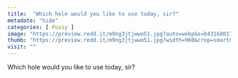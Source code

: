 ```yaml
---
title:  "Which hole would you like to use today, sir?"
metadate: "hide"
categories: [ Pussy ]
image: "https://preview.redd.it/m9ng3jtjwwo51.jpg?auto=webp&s=b43168017b5b96ca4671a77ab216285948bb4120"
thumb: "https://preview.redd.it/m9ng3jtjwwo51.jpg?width=960&crop=smart&auto=webp&s=163c752d8807490704bd3940616c6d967d1a79f6"
visit: ""
---
```

Which hole would you like to use today, sir?
